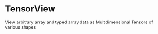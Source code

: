 # TensorView
View arbitrary array and typed array data as Multidimensional Tensors of various shapes

